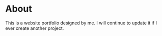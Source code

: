 # About

This is a website portfolio designed by me. I will continue to update it if I ever create another project.
